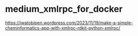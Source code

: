 # medium_xmlrpc_for_docker
https://iwatobipen.wordpress.com/2023/11/19/make-a-simple-cheminformatics-app-with-xmlrpc-rdkit-python-xmlrpc/
